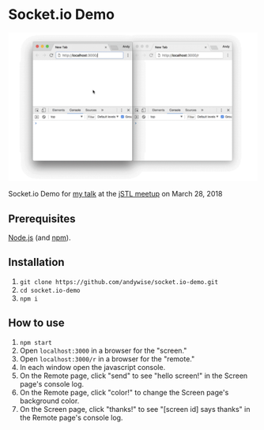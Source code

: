 # Socket.io Demo

![demo](socket.io-demo.gif)

Socket.io Demo for [my talk](https://www.meetup.com/jstl-meetup/events/246238002/) at the [jSTL meetup](https://www.meetup.com/jstl-meetup/) on March 28, 2018

## Prerequisites
[Node.js](https://nodejs.org/en/download/) (and [npm](https://www.npmjs.com/)).


## Installation
1. `git clone https://github.com/andywise/socket.io-demo.git`
2. `cd socket.io-demo`
3. `npm i`

## How to use
1. `npm start`
2. Open `localhost:3000` in a browser for the "screen."
3. Open `localhost:3000/r` in a browser for the "remote."
4. In each window open the javascript console.
5. On the Remote page, click "send" to see "hello screen!" in the Screen page's console log.
6. On the Remote page, click "color!" to change the Screen page's background color.
7. On the Screen page, click "thanks!" to see "[screen id] says thanks" in the Remote page's console log.